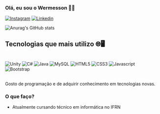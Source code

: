 
### Olá, eu sou o Wermesson 👀👋

[![Instagram](https://img.shields.io/badge/Instagram-E4405F?style=for-the-badge&logo=instagram&logoColor=white)](https://instagram.com/eu_wermesson)
[![Linkedin](https://img.shields.io/badge/LinkedIn-0077B5?style=for-the-badge&logo=linkedin&logoColor=white)](https://www.linkedin.com/in/wermesson-cleinaldo-barbosa-da-silva-2497932b8/)

![Anurag's GitHub stats](https://github-readme-stats.vercel.app/api?username=wermesson-silva&show_icons=true&theme=transparent)

## Tecnologias que mais utilizo 🌐🖥️

<div style= "display: inline_block"><br/>
    <img align="center" alt="Unity"src = "https://img.shields.io/badge/Unity-100000?style=for-the-badge&logo=unity&logoColor=white"/>
    <img align="center" alt="C#"src = "https://img.shields.io/badge/C%23-239120?style=for-the-badge&logo=c-sharp&logoColor=white"/>
    <img align="center" alt="Java"src = "https://img.shields.io/badge/Java-ED8B00?style=for-the-badge&logo=openjdk&logoColor=white"/>
    <img align="center" alt="MySQL"src = "https://img.shields.io/badge/MySQL-005C84?style=for-the-badge&logo=mysql&logoColor=white"/>
    <img align="center" alt="HTML5"src = "https://img.shields.io/badge/HTML5-E34F26?style=for-the-badge&logo=html5&logoColor=white"/>
    <img align="center" alt="CSS3"src = "https://img.shields.io/badge/CSS3-1572B6?style=for-the-badge&logo=css3&logoColor=white"/>
    <img align="center" alt="Javascript"src = "https://img.shields.io/badge/JavaScript-F7DF1E?style=for-the-badge&logo=javascript&logoColor=black"/>
    <img align="center" alt="Bootstrap"src = "https://img.shields.io/badge/Bootstrap-563D7C?style=for-the-badge&logo=bootstrap&logoColor=white"/>
    


</div>
<br/>

Gosto de programação e de adquirir conhecimento em tecnologias novas.
<br/>

### O que faço?

- Atualmente cursando técnico em informática no IFRN
